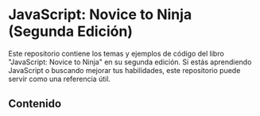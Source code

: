 # JavaScript: Novice to Ninja (Segunda Edición)

Este repositorio contiene los temas y ejemplos de código del libro "JavaScript: Novice to Ninja" en su segunda edición. Si estás aprendiendo JavaScript o buscando mejorar tus habilidades, este repositorio puede servir como una referencia útil.

## Contenido
